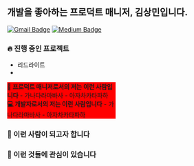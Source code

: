 ## 개발을 좋아하는 프로덕트 매니저, 김상민입니다.

[![Gmail Badge](https://img.shields.io/badge/-Gmail-d14836?style=for-the-badge&logo=Gmail&logoColor=white&link=mailto:plantstoen@gmail.com)](mailto:plantstoen@gmail.com)
[![Medium Badge](https://img.shields.io/badge/-Medium-black?style=for-the-badge&logo=Medium&logoColor=white&link=https://medium.com/@plantstoen)](https://medium.com/@plantstoen)

### 🔥 진행 중인 프로젝트
- 리드라이트
- 

<div>
  <div style="width: 50%; background-color: red">
    <strong>🚀 프로덕트 매니저로서의 저는 이런 사람입니다</strong>
      - 가나다라마바사
      - 아자차카타파하
  </div>
  <div style="width: 50%; background-color: red">
    <strong>💻 개발자로서의 저는 이런 사람입니다</strong>
    - 가나다라마바사
    - 아자차카타파하
  </div>
</div>

### 🎯 이런 사람이 되고자 합니다

### 🌱 이런 것들에 관심이 있습니다
